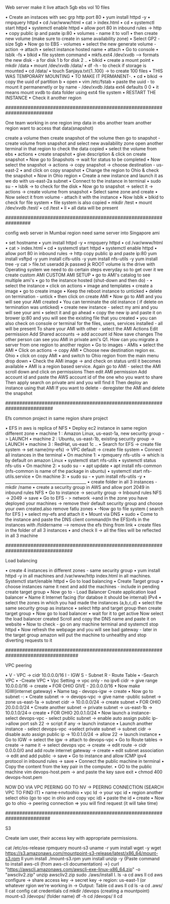 Web server make it live attach 5gb ebs vol 10 files


•	Create an instaces with sec grp http port 80
•	yum install httpd -y
•	rmpquery httpd
•	cd /var/www/html
•	cat > index.html
•	cd
•	systemctl start httpd
•	systemctl enable httpd
•	allow port 80 in inbound rules -> http
•	copy public ip and paste ip:80
•	volumes - name it to vol1
•	then create new volume (make sure to create in same availability zone)
•	Select GP2 - size 5gb
•	Now go to EBS - volumes
•	select the new generate volume - action -> attach
•	select instance hosted name
•	attach
•	Go to console
•	lsblk -fs
•	blkid
•	file system command
•	mkfs.ext4 /dev/xvdb --> formats the new disk - a for disk 1 b for disk 2 ..
•	blkid
•	create a mount point
•	mkdir /data
•	mount /dev/xvdb /data/
•	df -h - to check if storage is mounted
•	cd /data/
•	touch Sanjaya.txt{1..100} -> to create 100 files
•	THIS WAS TEMPORARY MOUNTING
•	TO MAKE IT PERMANENT-.
•	cd
•	blkid -> copy the uuid of partition b
•	open
•	vim /etc/fstab
•	paste the uuid - to mount it permanenetly or by name - /dev/xvdb /data ext4 defaults 0 0
•	it means mount xvdb to data folder using ext4 file system
•	RESTART THE INSTANCE
•	Check it another region

#########################################################################

One team working in one region imp data in ebs another team another region want to access that data(snapshot)

create a volume
then create snapshot of the volume
then go to snapshot - create volume from snapshot
and select new availability zone
open another terminal in that region to check the data copied
•	select the volume from ebs
•	actions
•	create snapshot
•	give description & click on create snapshot
•	Now go to Snapshots -> wait for status to be completed
•	Now select the snapshot -> actions -> copy snapshot -> choose destination - us-east-2
•	and click on copy snapshot
•	Change the region to Ohio & check the snapshot
•	Now in Ohio region
•	Create a new instance and launch it as we do with us-east-2a subnet
•	Connect to the instance in terminal
•	sudo su -
•	lsblk -> to check for the disk
•	Now go to snapshot -> select it -> actions -> create volume from snapshot
•	Select same zone and create
•	Now select it from volume - attach it with the instance
•	Now lsblk
•	blkid to check for file system
•	file system is also copied
•	mkdir /test
•	mount /dev/xvdb /test/
•	cd /test
•	ll
•	all data will be present

#################################################################

config web server in Mumbai region need same server into Singapore ami

•	set hostname
•	yum install httpd -y
•	rmpquery httpd
•	cd /var/www/html
•	cat > index.html
•	cd
•	systemctl start httpd
•	systemctl enable httpd
•	allow port 80 in inbound rules -> http
copy public ip and paste ip:80
yum install vsftpd -y
yum install cifs-utils -y
yum install nfs-utils -y
yum install tree -y
cat > file.txt
useradd jk
passwd jk
ROOT volume is the drive with Operating system
we need to do certain steps everyday so to get over it we create custom AMI
CUSTOM AMI SETUP
•	go to AMI's catalog to see multiple ami's
•	go to the instance hosted (shut-down and then do) -
•	select the instance
•	click on actions
•	image and templates
•	create a image
•	go to create image
•	Keep the reboot instance to unticked
•	delete on termination - untick
•	then click on create AMI
•	Now go to AMI and you will see your AMI created
•	You can terminate the old instance ( if delete on termination was unticked)
•	create new instance - select my ami and you will see your ami
•	select it and go ahead
•	copy the new ip and paste it on brower ip:80 and you will see the existing file that you created
•	you can also check on console or terminal for the files, users, services installed - all will be present
To share your AMI with other -
select the AMI
Actions
Edit permission
Add Shared accounts -> add account id
Now save changes
The other person can see you AMI in private ami's
Q1. How can you migrate a server from one region to another region
•	Go to images - AMIs
•	select the AMI
•	Click on actions -> copy AMI
•	Choose new destination region ex. Ohio
•	click on copy AMI
•	and switch to Ohio region from the main menu drop down
•	Check the AMI image -> and check on status until it becomes available
•	AMI is a region based service.
Again go to AMI - select the AMI scroll down and click on permissions
Then edit AMI permission
Add account id and paste the AWS account id of the one who you want to share
Then apply
search on private ami and you will find it
Then deploy an instance using that AMI
If you want to delete - deregister the AMI and delete the snapshot


#########################################################################

Efs common project in same region share project

•	EFS in aws is replica of NFS
•	Deploy ec2 instance in same region different zone
•	machine 1 : Amazon Linux, us-east-1a, new security group -> LAUNCH
•	machine 2 : Ubuntu, us-east-1b, existing security group -> LAUNCH
•	machine 3 : RedHat, us-east 1c ..
•	Search for EFS -> create file system -> set name(my-efs) -> VPC default -> create file system
•	Connect all instances in the terminal
•	On machine 1:
•	rpmquery nfs-utils -> which is by default on amazon Linux
•	systemctl start nfs-utils
•	systemctl status nfs-utis
•	On machine 2:
•	sudo su -
•	apt update
•	apt install nfs-common (nfs-common is name of the package in ubuntu)
•	systemctl start nfs-utils.service
•	On machine 3:
•	sudo su -
•	yum install nfs-utils -y
•	________________________________________
•	create folder in all 3 instances - mkdir /name
•	create a security group in AWS and allow port 2049 in inbound rules NFS
•	Go to instance -> security group -> Inbound rules NFS -> 2049 -> save
•	Go to EFS - > network ->and in the zone you have deployed your machines -> remove their default security group and choose your own created.also remove fatlu zones
•	-Now go to file system ( search for EFS )
•	select my-efs and attach it
•	Mount via DNS
•	sudo
•	Come to the instance and paste the DNS client command(In the EFS)nfs in the instances with /foldername --> remove the efs thing from link
•	create files in the folder of all 3 instances
•	and check ll -> all the files will be reflected in all 3 machine

################################################################################

Load balancing

•	create 4 instances in different zones - same security group
•	yum install httpd -y in all machines and /var/www/http index.html in all machines. Systemctl start/enable httpd
•	Go to load balancing
•	Create Target group
•	choose instances name it next and add the machines - include in pending create target group
•	Now go to - Load Balancer Create application load balancer
•	Name it Internet facing (for databse it should be internal) IPv4
•	select the zones in which you had made the instances (a,b,c,d)
•	select the same security group as instance
•	select http and target group then create target group
•	Now go to load balancer
•	wait for it to get active Now select the load balancer created Scroll and copy the DNS name and paste it on website
•	Now to check - go on any machine terminal and systemctl stop httpd
•	Now refresh the webpage and you will see bad gateway - later in the target group amazon will put the machine to unhealthy and stop diverting requests to it

##################################################################################

VPC peering

•	V - VPC -> cidr 10.0.0.0/16 I - IGW S - Subnet R - Route Table
•	-Search VPC
•	-Create VPC
•	Vpc Setting -> vpc only - no ipv6 cidr -> give range 10.0.0.0/16 -> create
•	FOR OHIO GIVE - 20.0.0.0/16
•	Now make IGW(internet gateway)
•	Name tag - devops-igw -> create
•	Now go to subnet -:
•	Create subnet -> -> devops-vpc -> give name -public subnet -> zone us-east-1a -> subnet cidr -> 10.0.0.0/24 -> create subnet
•	FOR OHIO 20.0.0.0/24
•	Create another subnet -> private subnet -> us-east-1b -> 10.0.1.0/24-> create
•	FOR OHIO 20.0.1.0/24
•	Now launch a instance- select devops-vpc - select public subnet -> enable auto assign public ip->allow port ssh 22 -> script if any -> launch instance
•	Launch another instance - select devops-vpc ->select private subnet -> subnet cidr -> disable auto assign public ip -> 10.0.1.0/24 -> allow 22 -> launch instance
•	Go to IGW -> select the igw -> attach to devops-vpc
•	Go to Route tables -> create -> name it -> select devops vpc -> create -> edit route -> cidr 0.0.0.0/0 and add route internet gateway -> create
•	edit subnet association -> edit and add public -> save
•	Go to instance and allow ICMP ipv4 protocol in inbound rules -> save
•	Connect the public machine in terminal
•	Copy the content from the key pair in the computer.
•	GO to the public machine vim devops-host.pem -> and paste the key save exit
•	chmod 400 devops-host.pem


NOW DO VIA VPC PEERING
GO TO NV -> PEERING CONNECTION (SEARCH VPC TO FIND IT)
•	name->nvtoohio
•	vpc Id -> your vpc id
•	region another select ohio (go to vpc in ohio and copy vpc id)
•	paste the id
•	create
•	Now go to ohio -> peering connection => you will find request (it will take time)

########################################################################

S3

Create iam user, their access key with appropriate permissions.
 
cat /etc/os-release
rpmquery mount-s3
uname -r
yum install wget -y
wget https://s3.amazonaws.com/mountpoint-s3-release/latest/x86_64/mount-s3.rpm
ll
yum install ./mount-s3.rpm
yum install unzip -y
{Paste command to install aws-cli (from aws-cli documentation) ->}
curl "https://awscli.amazonaws.com/awscli-exe-linux-x86_64.zip" -o "awscliv2.zip"
unzip awscliv2.zip
sudo ./aws/install
l.
ls -a
cd aws
ll
cd
aws configure -> share access key -> secret key -> region: us-east-1 (or whatever rgion we're working in -> Output: Table
cd aws
ll
cd
ls -a
cd .aws/
ll
cat config
cat credentials
cd
mkdir /devops (creating a mountpoint)
mount-s3 <bucket name> /devops/ (folder name)
df -h
cd /devops/
ll
cd
